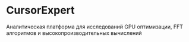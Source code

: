 # CursorExpert
Аналитическая платформа для исследований GPU оптимизации, FFT алгоритмов и высокопроизводительных вычислений
